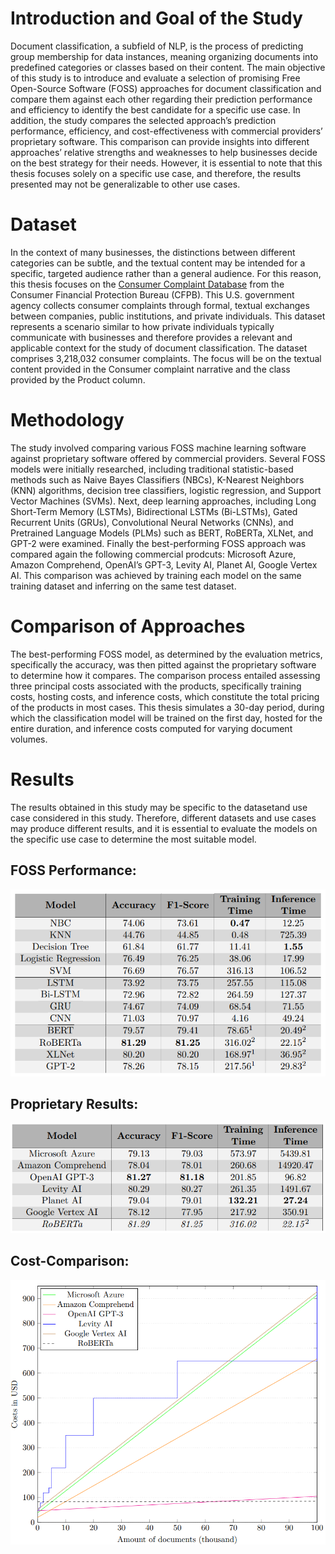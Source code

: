 # Introduction and Goal of the Study
Document classification, a subfield of NLP, is the process of predicting group membership for data instances, meaning organizing documents into predefined categories or classes based on their content. The main objective of this study is to introduce and evaluate a selection of promising Free Open-Source Software (FOSS) approaches for document classification and compare them against each other regarding their prediction performance and efficiency to identify the best candidate for a specific use case. In addition, the study compares the selected approach’s prediction performance, efficiency, and cost-effectiveness with commercial providers’ proprietary software. This comparison can provide insights into different approaches’ relative strengths and weaknesses to help businesses decide on the best strategy for their needs. However, it is essential to note that this thesis focuses solely on a specific use case, and therefore, the results presented may not be generalizable to other use cases.

# Dataset

In the context of many businesses, the distinctions between different categories can be subtle, and the textual content may be intended for a specific, targeted audience rather than a general audience. For this reason, this thesis focuses on the [Consumer Complaint Database](https://www.consumerfinance.gov/data-research/consumer-complaints/) from the Consumer Financial Protection Bureau (CFPB). This U.S. government agency collects consumer complaints through formal, textual exchanges between companies, public institutions, and private individuals. This dataset represents a scenario similar to how private individuals typically communicate with businesses and therefore provides a relevant and applicable context for the study of document classification. The dataset comprises 3,218,032 consumer complaints. The focus will be on the textual content provided in the Consumer complaint narrative and the class provided by the Product column.

# Methodology

The study involved comparing various FOSS machine learning software against proprietary software offered by commercial providers. Several FOSS models were initially researched, including traditional statistic-based methods such as Naive Bayes Classifiers (NBCs), K-Nearest Neighbors (KNN) algorithms, decision tree classifiers, logistic regression, and Support Vector Machines (SVMs). Next, deep learning approaches, including Long Short-Term Memory (LSTMs), Bidirectional LSTMs (Bi-LSTMs), Gated Recurrent Units (GRUs), Convolutional Neural Networks (CNNs), and Pretrained Language Models (PLMs) such as BERT, RoBERTa, XLNet, and GPT-2 were examined. Finally the best-performing FOSS approach was compared again the following commercial prodcuts: Microsoft Azure, Amazon Comprehend, OpenAI’s GPT-3,  Levity AI, Planet AI, Google Vertex AI. This comparison was achieved by training each model on the same training dataset and inferring on the same test dataset.

# Comparison of Approaches

The best-performing FOSS model, as determined by the evaluation metrics, specifically the accuracy, was then pitted against the proprietary software to determine how it compares. The comparison process entailed assessing three principal costs associated with the products, specifically training costs, hosting costs, and inference costs, which constitute the total pricing of the products in most cases. This thesis simulates a 30-day period, during which the classification model will be trained on the first day, hosted for the entire duration, and inference costs computed for varying document volumes. 

# Results

The results obtained in this study may be specific to the datasetand use case considered in this study. Therefore, different datasets and use cases may produce different results, and it is essential to evaluate the models on the specific use case to determine the most suitable model.

## FOSS Performance:

![alt text](https://github.com/LeonGoergen/DocumentClassification/blob/main/assets/foss.png)

## Proprietary Results:

![alt text](https://github.com/LeonGoergen/DocumentClassification/blob/main/assets/prop.png)

## Cost-Comparison:

![alt text](https://github.com/LeonGoergen/DocumentClassification/blob/main/assets/costs.png)
